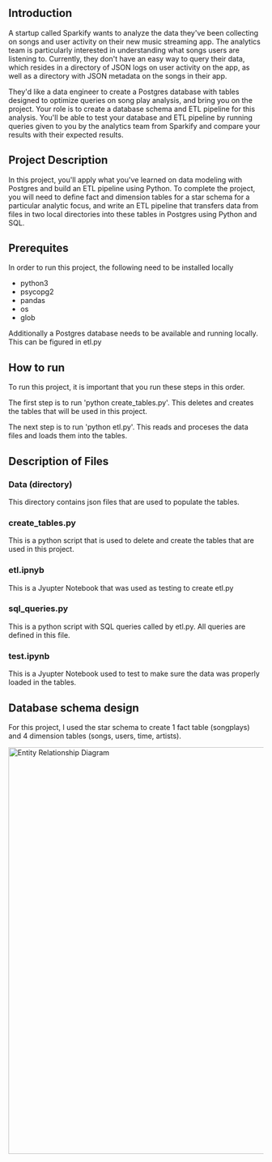 ## Introduction 

A startup called Sparkify wants to analyze the data they've been collecting on songs and user activity on their new music streaming app. The analytics team is particularly interested in understanding what songs users are listening to. Currently, they don't have an easy way to query their data, which resides in a directory of JSON logs on user activity on the app, as well as a directory with JSON metadata on the songs in their app.

They'd like a data engineer to create a Postgres database with tables designed to optimize queries on song play analysis, and bring you on the project. Your role is to create a database schema and ETL pipeline for this analysis. You'll be able to test your database and ETL pipeline by running queries given to you by the analytics team from Sparkify and compare your results with their expected results.

## Project Description

In this project, you'll apply what you've learned on data modeling with Postgres and build an ETL pipeline using Python. To complete the project, you will need to define fact and dimension tables for a star schema for a particular analytic focus, and write an ETL pipeline that transfers data from files in two local directories into these tables in Postgres using Python and SQL.

## Prerequites 

In order to run this project, the following need to be installed locally
- python3
- psycopg2
- pandas
- os
- glob

Additionally a Postgres database needs to be available and running locally. This can be figured in etl.py

## How to run 

To run this project, it is important that you run these steps in this order.

The first step is to run 'python create_tables.py'. This deletes and creates the tables that will be used in this project. 

The next step is to run 'python etl.py'. This reads and proceses the data files and loads them into the tables. 

## Description of Files

### Data (directory)

This directory contains json files that are used to populate the tables.

### create_tables.py

This is a python script that is used to delete and create the tables that are used in this project.

### etl.ipnyb

This is a Jyupter Notebook that was used as testing to create etl.py

### sql_queries.py

This is a python script with SQL queries called by etl.py. All queries are defined in this file. 

### test.ipynb 

This is a Jyupter Notebook used to test to make sure the data was properly loaded in the tables. 

## Database schema design

For this project, I used the star schema to create 1 fact table (songplays) and 4 dimension tables (songs, users, time, artists).

<img width="803" alt="Entity Relationship Diagram" src="https://user-images.githubusercontent.com/16965314/121825648-7c5bfb00-cc68-11eb-8705-e7b3b783d4cf.png">


